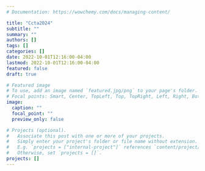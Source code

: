 ```yaml
---
# Documentation: https://wowchemy.com/docs/managing-content/

title: "Ccta2024"
subtitle: ""
summary: ""
authors: []
tags: []
categories: []
date: 2022-10-01T12:16:00-04:00
lastmod: 2022-10-01T12:16:00-04:00
featured: false
draft: true

# Featured image
# To use, add an image named `featured.jpg/png` to your page's folder.
# Focal points: Smart, Center, TopLeft, Top, TopRight, Left, Right, BottomLeft, Bottom, BottomRight.
image:
  caption: ""
  focal_point: ""
  preview_only: false

# Projects (optional).
#   Associate this post with one or more of your projects.
#   Simply enter your project's folder or file name without extension.
#   E.g. `projects = ["internal-project"]` references `content/project/deep-learning/index.md`.
#   Otherwise, set `projects = []`.
projects: []
---
```

